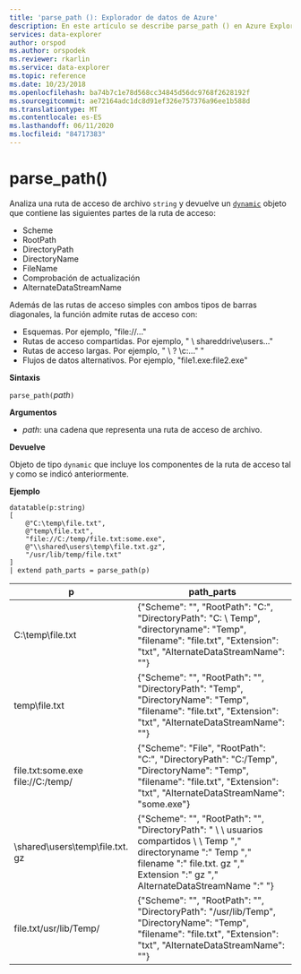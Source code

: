 ```yaml
---
title: 'parse_path (): Explorador de datos de Azure'
description: En este artículo se describe parse_path () en Azure Explorador de datos.
services: data-explorer
author: orspod
ms.author: orspodek
ms.reviewer: rkarlin
ms.service: data-explorer
ms.topic: reference
ms.date: 10/23/2018
ms.openlocfilehash: ba74b7c1e78d568cc34845d56dc9768f2628192f
ms.sourcegitcommit: ae72164adc1dc8d91ef326e757376a96ee1b588d
ms.translationtype: MT
ms.contentlocale: es-ES
ms.lasthandoff: 06/11/2020
ms.locfileid: "84717383"
---
```

# <a name="parse_path"></a>parse_path()

Analiza una ruta de acceso de archivo `string` y devuelve un [`dynamic`](./scalar-data-types/dynamic.md) objeto que contiene las siguientes partes de la ruta de acceso:
* Scheme
* RootPath
* DirectoryPath
* DirectoryName
* FileName
* Comprobación de actualización
* AlternateDataStreamName

Además de las rutas de acceso simples con ambos tipos de barras diagonales, la función admite rutas de acceso con:
* Esquemas. Por ejemplo, "file://..."
* Rutas de acceso compartidas. Por ejemplo, " \\ shareddrive\users..."
* Rutas de acceso largas. Por ejemplo, " \\ ? \c:..." "
* Flujos de datos alternativos. Por ejemplo, "file1.exe:file2.exe"

**Sintaxis**

`parse_path(`*path*`)`

**Argumentos**

* *path*: una cadena que representa una ruta de acceso de archivo.

**Devuelve**

Objeto de tipo `dynamic` que incluye los componentes de la ruta de acceso tal y como se indicó anteriormente.

**Ejemplo**

<!-- csl: https://help.kusto.windows.net/Samples -->
```kusto
datatable(p:string) 
[
    @"C:\temp\file.txt",
    @"temp\file.txt",
    "file://C:/temp/file.txt:some.exe",
    @"\\shared\users\temp\file.txt.gz",
    "/usr/lib/temp/file.txt"
]
| extend path_parts = parse_path(p)

```

|p|path_parts
|---|---
|C:\temp\file.txt|{"Scheme": "", "RootPath": "C:", "DirectoryPath": "C: \\ Temp", "directoryname": "Temp", "filename": "file.txt", "Extension": "txt", "AlternateDataStreamName": ""}
|temp\file.txt|{"Scheme": "", "RootPath": "", "DirectoryPath": "Temp", "DirectoryName": "Temp", "filename": "file.txt", "Extension": "txt", "AlternateDataStreamName": ""}
|file.txt:some.exe file://C:/temp/|{"Scheme": "File", "RootPath": "C:", "DirectoryPath": "C:/Temp", "DirectoryName": "Temp", "filename": "file.txt", "Extension": "txt", "AlternateDataStreamName": "some.exe"}
|\\shared\users\temp\file.txt. gz|{"Scheme": "", "RootPath": "", "DirectoryPath": " \\ \\ usuarios compartidos \\ \\ Temp "," directoryname ":" Temp "," filename ":" file.txt. gz "," Extension ":" gz "," AlternateDataStreamName ":" "}
|file.txt/usr/lib/Temp/|{"Scheme": "", "RootPath": "", "DirectoryPath": "/usr/lib/Temp", "DirectoryName": "Temp", "filename": "file.txt", "Extension": "txt", "AlternateDataStreamName": ""}
